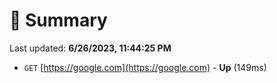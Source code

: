 # 📖 Summary
Last updated: **6/26/2023, 11:44:25 PM**

- `GET` [https://google.com](https://google.com) - **Up** (149ms)
